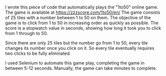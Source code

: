 I wrote this piece of code that automatically plays the "1to50" online game. The game is available at https://zzzscore.com/1to50/en/
The game consists of 25 tiles with a number between 1 to 50 on them. The objective of the game is to click from 1 to 50 in increasing order as quickly as possible. The score is a stopwatch value in seconds, showing how long it took you to click from 1 through to 50.

Since there are only 25 tiles but the number go from 1 to 50, every tile changes its number once you click on it. So every tile eventually requires two clicks to be fully eliminated.

I used Selenium to automate this game play, completing the game in between 5-12 seconds. Manually, the game can take minutes to complete.
